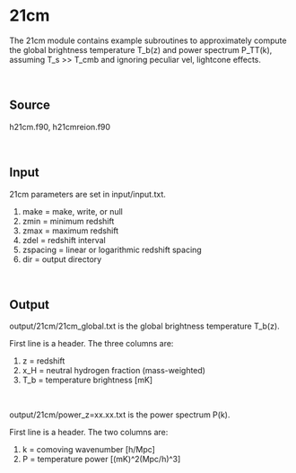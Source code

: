 # 21cm

The 21cm module contains example subroutines to approximately compute the global brightness temperature T_b(z) and power spectrum P_TT(k), assuming T_s >> T_cmb and ignoring peculiar vel, lightcone effects.

<br>

## Source

h21cm.f90, h21cmreion.f90

<br>

## Input

21cm parameters are set in input/input.txt.

1) make = make, write, or null
2) zmin = minimum redshift
3) zmax = maximum redshift
4) zdel = redshift interval
5) zspacing = linear or logarithmic redshift spacing
6) dir = output directory

<br>

## Output

output/21cm/21cm_global.txt is the global brightness temperature T_b(z).

First line is a header. The three columns are:
1) z = redshift
2) x_H = neutral hydrogen fraction (mass-weighted)
3) T_b = temperature brightness [mK]

<br>

output/21cm/power_z=xx.xx.txt is the power spectrum P(k).

First line is a header. The two columns are:
1) k = comoving wavenumber [h/Mpc]
2) P = temperature power [(mK)^2(Mpc/h)^3]
